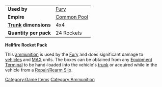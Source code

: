 |                                                 |                                              |
| ----------------------------------------------- | -------------------------------------------- |
| **Used by**                                     | [Fury](../vehicles/Fury.md)                  |
| **Empire**                                      | [Common Pool](../terminology/Common_Pool.md) |
| **[Trunk](../terminology/Trunk.md) dimensions** | 4x4                                          |
| **Quantity per pack**                           | 24 Rockets                                   |

**Hellfire Rocket Pack**

This [ammunition](../items/Ammunition.md) is used by the
[Fury](../vehicles/Fury.md) and does significant damage to
[vehicles](../vehicles/Vehicle.md) and [MAX](../items/Mechanized_Assault_Exo-Suit.md) units. The
boxes can be obtained from any [Equipment
Terminal](../items/Equipment_Terminal.md) to be hand-loaded into the
vehicle's [trunk](../terminology/Trunk.md) or acquired while in the vehicle
from a [Repair/Rearm Silo](../items/Repair_Rearm_Silo.md).

[Category:Game Items](Category:Game_Items.md)
[Category:Ammunition](Category:Ammunition.md)
